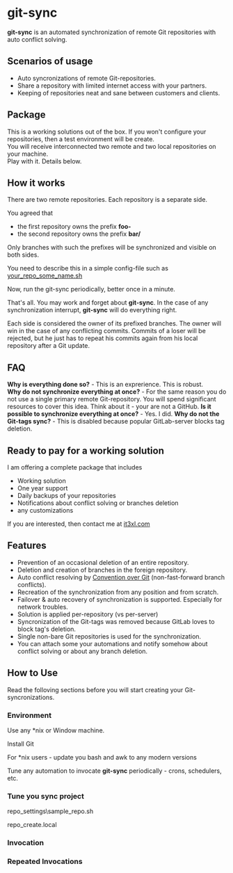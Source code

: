 # git-sync

**git-sync** is an automated synchronization of remote Git repositories with auto conflict solving.

## Scenarios of usage

* Auto syncronizations of remote Git-repositories.
* Share a repository with limited internet access with your partners.
* Keeping of repositories neat and sane between customers and clients.

## Package

This is a working solutions out of the box. If you won't configure your repositories, then a test environment will be create.<br/>
You will receive interconnected two remote and two local repositories on your machine.<br/>
Play with it. Details below.

## How it works

There are two remote repositories. Each repository is a separate side.

You agreed that
* the first repository owns the prefix **foo-**<br/>
* the second repository owns the prefix **bar/**<br/>

Only branches with such the prefixes will be synchronized and visible on both sides.

You need to describe this in a simple config-file such as [your_repo_some_name.sh](https://github.com/it3xl/git-sync/blob/master/repo_settings/sample_repo.sh)

Now, run the git-sync periodically, better once in a minute.

That's all. You may work and forget about **git-sync**. In the case of any synchronization interrupt, **git-sync** will do everything right.

Each side is considered the owner of its prefixed branches. The owner will win in the case of any conflicting commits. Commits of a loser will be rejected, but he just has to repeat his commits again from his local repository after a Git update.

## FAQ

**Why is everything done so?** - This is an exprerience. This is robust.<br/>
**Why do not synchronize everything at once?** - For the same reason you do not use a single primary remote Git-repository. You will spend significant resources to cover this idea. Think about it - your are not a GitHub.
**Is it possible to synchronize everything at once?** - Yes. I did.
**Why do not the Git-tags sync?** - This is disabled because popular GitLab-server blocks tag deletion.

## Ready to pay for a working solution 

I am offering a complete package that includes
* Working solution
* One year support
* Daily backups of your repositories
* Notifications about conflict solving or branches deletion
* any customizations

If you are interested, then contact me at [it3xl.com](it3xl.com)

## Features

* Prevention of an occasional deletion of an entire repository.
* Deletion and creation of branches in the foreign repository.
* Auto conflict resolving by [Convention over Git](http://blog.it3xl.com/2017/09/convention-over-git.html) (non-fast-forward branch conflicts).
* Recreation of the synchronization from any position and from scratch.
* Failover & auto recovery of synchronization is supported. Especially for network troubles.
* Solution is applied per-repository (vs per-server)
* Syncronization of the Git-tags was removed because GitLab loves to block tag's deletion.
* Single non-bare Git repositories is used for the synchronization.
* You can attach some your automations and notify somehow about conflict solving or about any branch deletion.


## How to Use

Read the folloving sections before you will start creating your Git-syncronizations.

### Environment

Use any \*nix or Window machine.

Install Git

For \*nix users - update you bash and awk to any modern versions

Tune any automation to invocate **git-sync** periodically - crons, schedulers, etc.

### Tune you sync project


repo_settings\sample_repo.sh

repo_create.local

### Invocation



### Repeated Invocations

